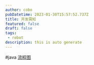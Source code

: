```yaml
---
author: cobo
pubDatetime: 2023-01-30T15:57:52.737Z
title: 开发需知
featured: false
draft: false
tags:
 - robot
description: this is auto generate
---
```

#java
[流程图](https://mermaid-js.github.io/mermaid/#/classDiagram)
